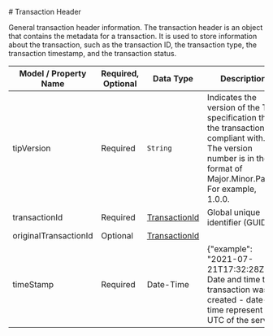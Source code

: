 ﻿﻿# Transaction Header

General transaction header information. The transaction header is an object that contains the metadata for a transaction. It is used to store information about the transaction, such as the transaction ID, the transaction type, the transaction timestamp, and the transaction status.

| Model / Property Name |	Required, Optional | Data Type | Description |
| --- | --- | --- | --- |
|tipVersion|	Required	|`String`	|Indicates the version of the TIP specification that the transaction is compliant with. The version number is in the format of Major.Minor.Patch. For example, 1.0.0.|
|transactionId |	Required | [TransactionId](./TransactionId.md)	|	Global unique identifier (GUID) |
|originalTransactionId | Optional	| [TransactionId](./TransactionId.md)	|  |
|timeStamp	| Required	|	Date-Time	| {"example": "2021-07-21T17:32:28Z"}	Date and time the transaction was created - date-time represent UTC of the server|